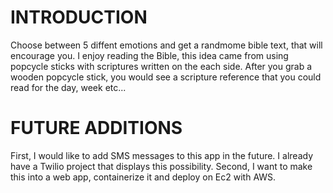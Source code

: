 # INTRODUCTION
Choose between 5 diffent emotions and get a randmome bible text, that will encourage you.
I enjoy reading the Bible, this idea came from using popcycle sticks with scriptures written on the each side. After you grab a wooden popcycle stick, you would see a scripture reference that you could read for the day, week etc...
#
# FUTURE ADDITIONS
First, I would like to add SMS messages to this app in the future. I already have a Twilio project that displays this possibility.
Second, I want to make this into a web app, containerize it and deploy on Ec2 with AWS. 
#
